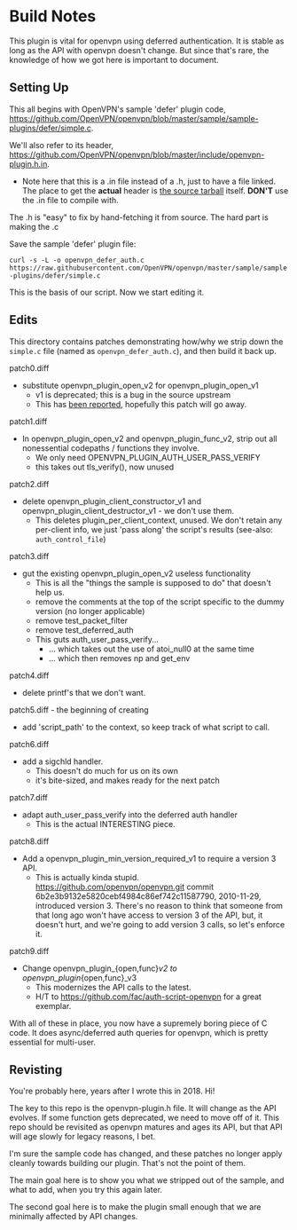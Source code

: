 # Build Notes

This plugin is vital for openvpn using deferred authentication.  It is stable as long as the API with openvpn doesn't change.  But since that's rare, the knowledge of how we got here is important to document.

Setting Up
---
This all begins with OpenVPN's sample 'defer' plugin code, <https://github.com/OpenVPN/openvpn/blob/master/sample/sample-plugins/defer/simple.c>.

We'll also refer to its header, <https://github.com/OpenVPN/openvpn/blob/master/include/openvpn-plugin.h.in>.
* Note here that this is a .in file instead of a .h, just to have a file linked.  The place to get the __actual__ header is [the source tarball](https://openvpn.net/index.php/open-source/downloads.html) itself.  __DON'T__ use the .in file to compile with.

The .h is "easy" to fix by hand-fetching it from source.  The hard part is making the .c

Save the sample 'defer' plugin file:

```curl -s -L -o openvpn_defer_auth.c https://raw.githubusercontent.com/OpenVPN/openvpn/master/sample/sample-plugins/defer/simple.c```

This is the basis of our script.  Now we start editing it.

Edits
---

This directory contains patches demonstrating how/why we strip down the ```simple.c``` file (named as ```openvpn_defer_auth.c```), and then build it back up.

patch0.diff
* substitute openvpn_plugin_open_v2 for openvpn_plugin_open_v1
  * v1 is deprecated; this is a bug in the source upstream
  * This has [been reported](https://sourceforge.net/p/openvpn/mailman/message/36357089/), hopefully this patch will go away.

patch1.diff
* In openvpn_plugin_open_v2 and openvpn_plugin_func_v2, strip out all nonessential codepaths / functions they involve.
  * We only need OPENVPN_PLUGIN_AUTH_USER_PASS_VERIFY
  * this takes out tls_verify(), now unused

patch2.diff
* delete openvpn_plugin_client_constructor_v1 and openvpn_plugin_client_destructor_v1 - we don't use them.
  * This deletes plugin_per_client_context, unused.  We don't retain any per-client info, we just 'pass along' the script's results (see-also: ```auth_control_file```)

patch3.diff
* gut the existing openvpn_plugin_open_v2 useless functionality
  * This is all the "things the sample is supposed to do" that doesn't help us.
  * remove the comments at the top of the script specific to the dummy version (no longer applicable)
  * remove test_packet_filter
  * remove test_deferred_auth
  * This guts auth_user_pass_verify...
    * ... which takes out the use of atoi_null0 at the same time
    * ... which then removes np and get_env

patch4.diff
* delete printf's that we don't want.

patch5.diff  -  the beginning of creating
* add 'script_path' to the context, so keep track of what script to call.

patch6.diff
* add a sigchld handler.
  * This doesn't do much for us on its own
  * it's bite-sized, and makes ready for the next patch

patch7.diff
* adapt auth_user_pass_verify into the deferred auth handler
  * This is the actual INTERESTING piece.

patch8.diff
* Add a openvpn_plugin_min_version_required_v1 to require a version 3 API.
  * This is actually kinda stupid.  https://github.com/openvpn/openvpn.git commit 6b2e3b9132e5820cebf4984c86ef742c11587790, 2010-11-29, introduced version 3.  There's no reason to think that someone from that long ago won't have access to version 3 of the API, but, it doesn't hurt, and we're going to add version 3 calls, so let's enforce it.

patch9.diff
* Change openvpn_plugin_{open,func}_v2 to openvpn_plugin_{open,func}_v3
  * This modernizes the API calls to the latest.
  * H/T to https://github.com/fac/auth-script-openvpn for a great exemplar.

With all of these in place, you now have a supremely boring piece of C code.  It does async/deferred auth queries for openvpn, which is pretty essential for multi-user.

Revisting
---
You're probably here, years after I wrote this in 2018.  Hi!

The key to this repo is the openvpn-plugin.h file.  It will change as the API evolves.  If some function gets deprecated, we need to move off of it.  This repo should be revisited as openvpn matures and ages its API, but that API will age slowly for legacy reasons, I bet.

I'm sure the sample code has changed, and these patches no longer apply cleanly towards building our plugin.  That's not the point of them.

The main goal here is to show you what we stripped out of the sample, and what to add, when you try this again later.

The second goal here is to make the plugin small enough that we are minimally affected by API changes.
